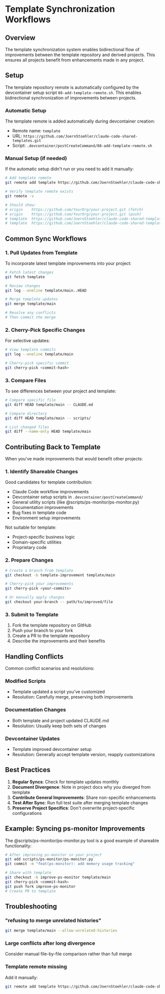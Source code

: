 # Template Synchronization Workflows

## Overview

The template synchronization system enables bidirectional flow of improvements between the template repository and derived projects. This ensures all projects benefit from enhancements made in any project.

## Setup

The template repository remote is automatically configured by the devcontainer setup script `08-add-template-remote.sh`. This enables bidirectional synchronization of improvements between projects.

### Automatic Setup

The template remote is added automatically during devcontainer creation:
- Remote name: `template`
- URL: `https://github.com/JoernStoehler/claude-code-shared-templates.git`
- Script: `.devcontainer/postCreateCommand/08-add-template-remote.sh`

### Manual Setup (if needed)

If the automatic setup didn't run or you need to add it manually:

```bash
# Add template remote
git remote add template https://github.com/JoernStoehler/claude-code-shared-templates.git

# Verify template remote exists
git remote -v

# Should show:
# origin    https://github.com/YourOrg/your-project.git (fetch)
# origin    https://github.com/YourOrg/your-project.git (push)
# template  https://github.com/JoernStoehler/claude-code-shared-templates.git (fetch)
# template  https://github.com/JoernStoehler/claude-code-shared-templates.git (push)
```

## Common Sync Workflows

### 1. Pull Updates from Template

To incorporate latest template improvements into your project:

```bash
# Fetch latest changes
git fetch template

# Review changes
git log --oneline template/main..HEAD

# Merge template updates
git merge template/main

# Resolve any conflicts
# Then commit the merge
```

### 2. Cherry-Pick Specific Changes

For selective updates:

```bash
# View template commits
git log --oneline template/main

# Cherry-pick specific commit
git cherry-pick <commit-hash>
```

### 3. Compare Files

To see differences between your project and template:

```bash
# Compare specific file
git diff HEAD template/main -- CLAUDE.md

# Compare directory
git diff HEAD template/main -- scripts/

# List changed files
git diff --name-only HEAD template/main
```

## Contributing Back to Template

When you've made improvements that would benefit other projects:

### 1. Identify Shareable Changes

Good candidates for template contribution:
- Claude Code workflow improvements
- Devcontainer setup scripts in `.devcontainer/postCreateCommand/`
- General utility scripts (like @scripts/ps-monitor/ps-monitor.py)
- Documentation improvements
- Bug fixes in template code
- Environment setup improvements

Not suitable for template:
- Project-specific business logic
- Domain-specific utilities
- Proprietary code

### 2. Prepare Changes

```bash
# Create a branch from template
git checkout -b template-improvement template/main

# Cherry-pick your improvements
git cherry-pick <your-commits>

# Or manually apply changes
git checkout your-branch -- path/to/improved/file
```

### 3. Submit to Template

1. Fork the template repository on GitHub
2. Push your branch to your fork
3. Create a PR to the template repository
4. Describe the improvements and their benefits

## Handling Conflicts

Common conflict scenarios and resolutions:

### Modified Scripts
- Template updated a script you've customized
- Resolution: Carefully merge, preserving both improvements

### Documentation Changes
- Both template and project updated CLAUDE.md
- Resolution: Usually keep both sets of changes

### Devcontainer Updates
- Template improved devcontainer setup
- Resolution: Generally accept template version, reapply customizations

## Best Practices

1. **Regular Syncs**: Check for template updates monthly
2. **Document Divergence**: Note in project docs why you diverged from template
3. **Contribute General Improvements**: Share non-specific enhancements
4. **Test After Sync**: Run full test suite after merging template changes
5. **Preserve Project Specifics**: Don't overwrite project-specific configurations

## Example: Syncing ps-monitor Improvements

The @scripts/ps-monitor/ps-monitor.py tool is a good example of shareable functionality:

```bash
# After improving ps-monitor in your project
git add scripts/ps-monitor/ps-monitor.py
git commit -m "feat(ps-monitor): add memory usage tracking"

# Share with template
git checkout -b improve-ps-monitor template/main
git cherry-pick <commit-hash>
git push fork improve-ps-monitor
# Create PR to template
```

## Troubleshooting

### "refusing to merge unrelated histories"
```bash
git merge template/main --allow-unrelated-histories
```

### Large conflicts after long divergence
Consider manual file-by-file comparison rather than full merge

### Template remote missing
Add it manually:
```bash
git remote add template https://github.com/JoernStoehler/claude-code-shared-templates.git
```